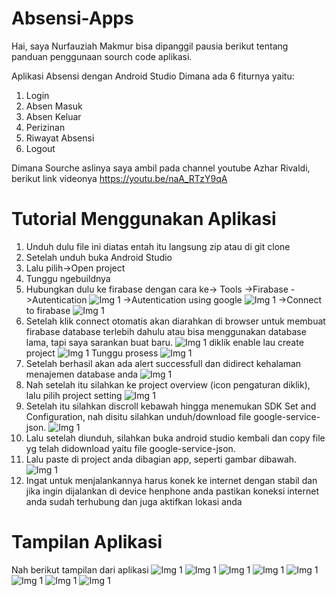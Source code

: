 # Absensi-Apps
Hai, saya Nurfauziah Makmur bisa dipanggil pausia berikut tentang panduan penggunaan sourch code aplikasi.

Aplikasi Absensi dengan Android Studio
Dimana ada 6 fiturnya yaitu:
1. Login
2. Absen Masuk
3. Absen Keluar
4. Perizinan
5. Riwayat Absensi
6. Logout

Dimana Sourche aslinya saya ambil pada channel youtube Azhar Rivaldi, berikut link videonya https://youtu.be/naA_RTzY9qA

# Tutorial Menggunakan Aplikasi
1. Unduh dulu file ini diatas entah itu langsung zip atau di git clone
2. Setelah unduh buka Android Studio 
3. Lalu pilih->Open project
4. Tunggu ngebuildnya
5. Hubungkan dulu ke firabase dengan cara ke-> Tools ->Firabase
->Autentication
![Img 1](iimg/s-1.png)
->Autentication using google
![Img 1](iimg/s-2.png)
->Connect to firabase
![Img 1](iimg/s-3.png)
6. Setelah klik connect otomatis akan diarahkan di browser untuk membuat firabase database terlebih dahulu atau bisa menggunakan database lama, tapi saya sarankan buat baru.
![Img 1](iimg/s-4.png)
diklik enable lau create project
![Img 1](iimg/s-5.png)
Tunggu prosess
![Img 1](iimg/s-6.png)
7. Setelah berhasil akan ada alert successfull dan didirect kehalaman menajemen database anda
![Img 1](iimg/s-7.png)
8. Nah setelah itu silahkan ke project overview (icon pengaturan diklik), lalu pilih project setting
![Img 1](iimg/s-8.png)
9. Setelah itu silahkan discroll kebawah hingga menemukan SDK Set and Configuration, nah disitu silahkan unduh/download file google-service-json.
![Img 1](iimg/s-9.png)
10. Lalu setelah diunduh, silahkan buka android studio kembali dan copy file yg telah didownload yaitu file google-service-json.
11. Lalu paste di project anda dibagian app, seperti gambar dibawah.
![Img 1](iimg/s-10.png)
12. Ingat untuk menjalankannya harus konek ke internet dengan stabil dan jika ingin dijalankan di device henphone anda pastikan koneksi internet anda sudah terhubung dan juga aktifkan lokasi anda

# Tampilan Aplikasi
Nah berikut tampilan dari aplikasi
![Img 1](iimg/app-1.png)
![Img 1](iimg/app-2.png)
![Img 1](iimg/app-3.png)
![Img 1](iimg/app-4.png)
![Img 1](iimg/app-5.png)
![Img 1](iimg/app-6.png)
![Img 1](iimg/app-7.png)
![Img 1](iimg/app-8.png)

```

